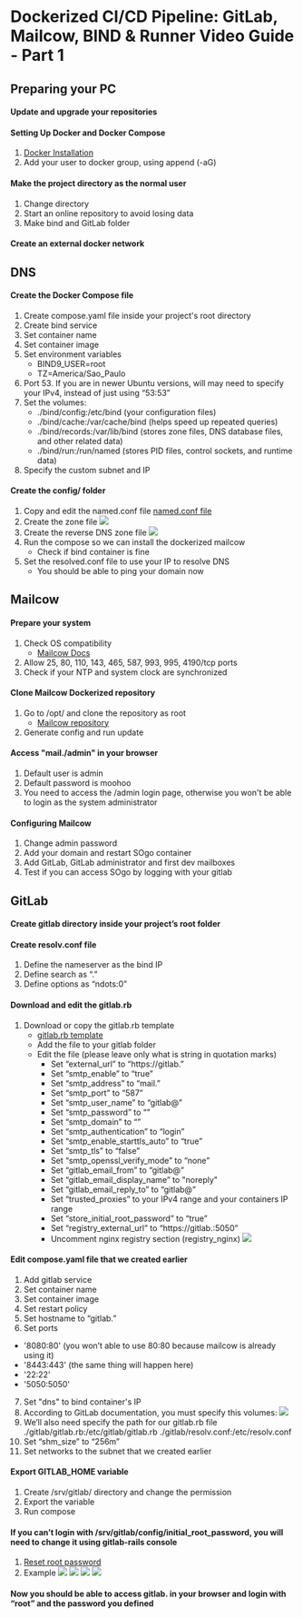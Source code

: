 # Dockerized CI/CD Pipeline: GitLab, Mailcow, BIND & Runner Video Guide - Part 1

## Preparing your PC

#### Update and upgrade your repositories

#### Setting Up Docker and Docker Compose

1. [Docker Installation](https://docs.docker.com/engine/install/)
2. Add your user to docker group, using append (-aG)

#### Make the project directory as the normal user

1. Change directory
2. Start an online repository to avoid losing data
3. Make bind and GitLab folder

#### Create an external docker network

## DNS

#### Create the Docker Compose file

1. Create compose.yaml file inside your project's root directory
2. Create bind service
4. Set container name
5. Set container image
6. Set environment variables
    - BIND9_USER=root
    - TZ=America/Sao_Paulo
7. Port 53. If you are in newer Ubuntu versions, will may need to specify your IPv4, instead of just using “53:53”
8. Set the volumes:
    - ./bind/config:/etc/bind (your configuration files)
    - ./bind/cache:/var/cache/bind (helps speed up repeated queries)
    - ./bind/records:/var/lib/bind (stores zone files, DNS database files, and other related data)
    - ./bind/run:/run/named (stores PID files, control sockets, and runtime data)
9. Specify the custom subnet and IP

#### Create the config/ folder

1. Copy and edit the named.conf file
[named.conf file](https://github.com/victor-raphael17/cicd-tutorial-part-1/blob/main/bind/config/named.conf)
2. Create the zone file
![](./project-images/domain-zone.jpeg)
3. Create the reverse DNS zone file
![](./project-images/reverse-zone.jpeg)
4. Run the compose so we can install the dockerized mailcow
    - Check if bind container is fine
5. Set the resolved.conf file to use your IP to resolve DNS
    - You should be able to ping your domain now

## Mailcow

#### Prepare your system

1. Check OS compatibility
    - [Mailcow Docs](https://docs.mailcow.email/getstarted/prerequisite-system/)
2. Allow 25, 80, 110, 143, 465, 587, 993, 995, 4190/tcp ports
3. Check if your NTP and system clock are synchronized

#### Clone Mailcow Dockerized repository

1. Go to /opt/ and clone the repository as root
    - [Mailcow repository](https://github.com/mailcow/mailcow-dockerized.git)
2. Generate config and run update

#### Access "mail.<your domain >/admin" in your browser

1. Default user is admin
2. Default password is moohoo
3. You need to access the /admin login page, otherwise you won't be able to login as the system administrator

#### Configuring Mailcow

1. Change admin password
2. Add your domain and restart SOgo container
3. Add GitLab, GitLab administrator and first dev mailboxes
4. Test if you can access SOgo by logging with your gitlab

## GitLab

#### Create gitlab directory inside your project’s root folder

#### Create resolv.conf file

1. Define the nameserver as the bind IP
2. Define search as “.”
3. Define options as “ndots:0”

#### Download and edit the gitlab.rb

1. Download or copy the gitlab.rb template
    - [gitlab.rb template](https://gitlab.com/gitlab-org/omnibus-gitlab/blob/master/files/gitlab-config-template/gitlab.rb.template)
    - Add the file to your gitlab folder
    - Edit the file (please leave only what is string in quotation marks)
        - Set “external_url” to “https://gitlab.<your domain>”
        - Set “smtp_enable” to “true”
        - Set “smtp_address” to “mail.<your domain>”
        - Set “smtp_port” to “587”
        - Set “smtp_user_name” to “gitlab@<yourdomain>”
        - Set “smtp_password” to “<your gitlab mail password>”
        - Set “smtp_domain” to “<yourdomain>”
        - Set “smtp_authentication” to “login”
        - Set “smtp_enable_starttls_auto” to “true”
        - Set “smtp_tls” to “false”
        - Set “smtp_openssl_verify_mode” to “none”
        - Set “gitlab_email_from” to “gitlab@<your domain>”
        - Set “gitlab_email_display_name” to  "noreply"
        - Set “gitlab_email_reply_to” to “gitlab@<your domain>”
        - Set “trusted_proxies” to your IPv4 range and your containers IP range
        - Set “store_initial_root_password” to “true”
        - Set “registry_external_url” to “https://gitlab.<yourdomain>:5050”
        - Uncomment nginx registry section (registry_nginx)
![](/project-images/nginx-registry.jpeg)

#### Edit compose.yaml file that we created earlier

1. Add gitlab service
2. Set container name
3. Set container image
4. Set restart policy
5. Set hostname to “gitlab.<your domain>”
6. Set ports
- '8080:80' (you won’t able to use 80:80 because mailcow is already using it)
- '8443:443' (the same thing will happen here)
- '22:22'
- '5050:5050'
7. Set "dns" to bind container's IP
8. According to GitLab documentation, you must specify this volumes:
![](/project-images/gitlab-volumes.png)
9. We’ll also need specify the path for our gitlab.rb file
./gitlab/gitlab.rb:/etc/gitlab/gitlab.rb
./gitlab/resolv.conf:/etc/resolv.conf
10. Set “shm_size” to “256m”
11. Set networks to the subnet that we created earlier

#### Export GITLAB_HOME variable

1. Create /srv/gitlab/ directory and change the permission
2. Export the variable
3. Run compose

####  If you can’t login with /srv/gitlab/config/initial_root_password, you will need to change it using gitlab-rails console

1. [Reset root password](https://docs.gitlab.com/security/reset_user_password/#reset-your-root-password)
2. Example
![](/project-images/gitlab-rails-1.png)
![](/project-images/gitlab-rails-2.png)
![](/project-images/gitlab-rails-3.png)
![](/project-images/gitlab-rails-4.png)

#### Now you should be able to access gitlab.<your domain> in your browser and login with “root” and the password you defined
